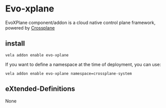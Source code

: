 # Evo-xplane

EvoXPlane component/addon is a cloud native control plane framework, powered by [Crossplane](https://www.crossplane.io/)

## install

```shell
vela addon enable evo-xplane
```

If you want to define a namespace at the time of deployment, you can use:

```shell
vela addon enable evo-xplane namespace=crossplane-system
```

## eXtended-Definitions

None